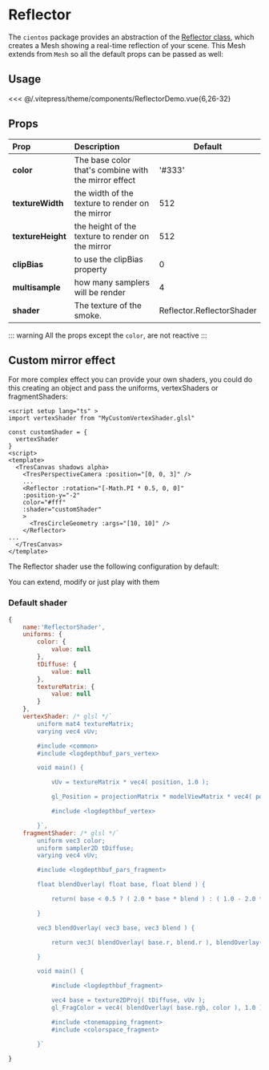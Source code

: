 # Reflector

<DocsDemo>
  <ReflectorDemo />
</DocsDemo>

The `cientos` package provides an abstraction of the [Reflector class](https://github.com/mrdoob/three.js/blob/dev/examples/jsm/objects/Reflector.js), which creates a Mesh showing a real-time reflection of your scene.  This Mesh extends from `Mesh` so all the default props can be passed as well:

## Usage

<<< @/.vitepress/theme/components/ReflectorDemo.vue{6,26-32}

## Props

| Prop              | Description                                          | Default                   |
| :---------------- | :--------------------------------------------------- | ------------------------- |
| **color**         | The base color that's combine with the mirror effect | '#333'                 |
| **textureWidth**  | the width of the texture to render on the mirror     | 512                       |
| **textureHeight** | the height of the texture to render on the mirror    | 512                       |
| **clipBias**      | to use the clipBias property                         | 0                         |
| **multisample**   | how many samplers will be render                     | 4                         |
| **shader**        | The texture of the smoke.                            | Reflector.ReflectorShader |

::: warning
All the props except the `color`, are not reactive
:::

## Custom mirror effect

For more complex effect you can provide your own shaders, you could do this creating an object and pass the uniforms, vertexShaders or fragmentShaders:

```vue{2,4-6,15}
<script setup lang="ts" >
import vertexShader from "MyCustomVertexShader.glsl"

const customShader = {
  vertexShader
}
<script>
<template>
  <TresCanvas shadows alpha>
    <TresPerspectiveCamera :position="[0, 0, 3]" />
    ...
    <Reflector :rotation="[-Math.PI * 0.5, 0, 0]"
    :position-y="-2"
    color="#fff"
    :shader="customShader"
    >
      <TresCircleGeometry :args="[10, 10]" />
    </Reflector>
...
  </TresCanvas>
</template>
```
The Reflector shader use the following configuration by default:

You can extend, modify or just play with them

### Default shader

```js
{
	name:'ReflectorShader',
	uniforms: {
		color: {
			value: null
		},
		tDiffuse: {
			value: null
		},
		textureMatrix: {
			value: null
		}
	},
	vertexShader: /* glsl */`
		uniform mat4 textureMatrix;
		varying vec4 vUv;

		#include <common>
		#include <logdepthbuf_pars_vertex>

		void main() {

			vUv = textureMatrix * vec4( position, 1.0 );

			gl_Position = projectionMatrix * modelViewMatrix * vec4( position, 1.0 );

			#include <logdepthbuf_vertex>

		}`,
	fragmentShader: /* glsl */`
		uniform vec3 color;
		uniform sampler2D tDiffuse;
		varying vec4 vUv;

		#include <logdepthbuf_pars_fragment>

		float blendOverlay( float base, float blend ) {

			return( base < 0.5 ? ( 2.0 * base * blend ) : ( 1.0 - 2.0 * ( 1.0 - base ) * ( 1.0 - blend ) ) );

		}

		vec3 blendOverlay( vec3 base, vec3 blend ) {

			return vec3( blendOverlay( base.r, blend.r ), blendOverlay( base.g, blend.g ), blendOverlay( base.b, blend.b ) );

		}

		void main() {

			#include <logdepthbuf_fragment>

			vec4 base = texture2DProj( tDiffuse, vUv );
			gl_FragColor = vec4( blendOverlay( base.rgb, color ), 1.0 );

			#include <tonemapping_fragment>
			#include <colorspace_fragment>

		}`

}
```
